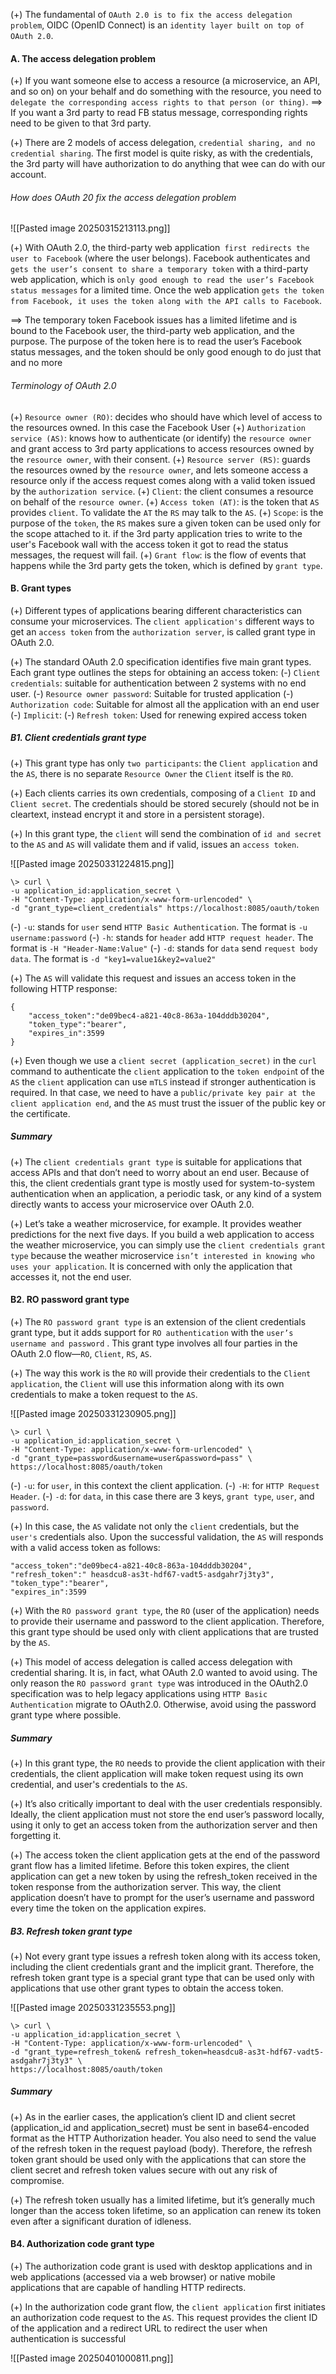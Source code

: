 (+) The fundamental of `OAuth 2.0 is to fix the access delegation problem`, OIDC (OpenID Connect) is an `identity layer built on top of OAuth 2.0`.

#### A. The access delegation problem
(+) If you want someone else to access a resource (a microservice, an API, and so on) on your behalf and do something with the resource, you need to `delegate the corresponding access rights to that person (or thing)`. 
==> If you want a 3rd party to read FB status message, corresponding rights need to be given to that 3rd party.

(+) There are 2 models of access delegation, `credential sharing, and no credential sharing`. The first model is quite risky, as with the credentials, the 3rd party will have authorization to do anything that wee can do with our account.

###### How does OAuth 20 fix the access delegation problem
![[Pasted image 20250315213113.png]]

(+) With OAuth 2.0, the third-party web application` first redirects the user to Facebook` (where the user belongs). Facebook authenticates and `gets the user’s consent to share a temporary token` with a third-party web application, which is `only good enough to read the user’s Facebook status messages` for a limited time. Once the web application `gets the token from Facebook, it uses the token along with the API calls to Facebook`.

==> The temporary token Facebook issues has a limited lifetime and is bound to the Facebook user, the third-party web application, and the purpose. The purpose of the token here is to read the user’s Facebook status messages, and the token should be only good enough to do just that and no more

###### Terminology of OAuth 2.0
(+) `Resource owner (RO)`: decides who should have which level of access to the resources owned.  In this case the Facebook User
(+) `Authorization service (AS)`: knows how to authenticate (or identify) the `resource owner` and grant access to 3rd party applications to access resources owned by the `resource owner`, with their consent.
(+) `Resource server (RS)`: guards the resources owned by the `resource owner`, and lets someone access a resource only if the access request comes along with a valid token issued by the `authorization service`.
(+) `Client`: the client consumes a resource on behalf of the `resource owner`.
(+) `Access token (AT)`: is the token that `AS` provides `client`. To validate the `AT` the `RS` may talk to the `AS`. 
(+) `Scope`: is the purpose of the `token`, the `RS` makes sure a given token can be used only for the scope attached to it. if the 3rd party application tries to write to the user's Facebook wall with the access token it got to read the status messages, the request will fail.
(+) `Grant flow`: is the flow of events that happens while the 3rd party gets the token, which is defined by `grant type`.

#### B. Grant types
(+) Different types of applications bearing different characteristics can consume your microservices. The `client application's` different ways to get an `access token` from the `authorization server`, is called grant type in OAuth 2.0.

(+) The standard OAuth 2.0 specification identifies five main grant types. Each grant type outlines the steps for obtaining an access token:
	(-) `Client credentials`: suitable for authentication between 2 systems with no end user.
	(-) `Resource owner password`: Suitable for trusted application 
	(-) `Authorization code`: Suitable for almost all the application with an end user
	(-) `Implicit`:
	(-) `Refresh token`: Used for renewing expired access token

##### B1. Client credentials grant type
(+) This grant type has only `two participants`: the `Client application` and the `AS`, there is no separate `Resource Owner` the `Client` itself is the `RO`. 

(+) Each clients carries its own credentials, composing of a `Client ID` and `Client secret`. The credentials should be stored securely (should not be in cleartext, instead encrypt it and store in a persistent storage).

(+) In this grant type, the `client` will send the combination of `id and secret` to the `AS` and `AS` will validate them and if valid, issues an `access token`.

![[Pasted image 20250331224815.png]]

```
\> curl \
-u application_id:application_secret \
-H "Content-Type: application/x-www-form-urlencoded" \
-d "grant_type=client_credentials" https://localhost:8085/oauth/token
```

  (-) `-u`: stands for `user` send `HTTP Basic Authentication`. The format is `-u username:password`
  (-) `-h`: stands for `header` add `HTTP request header`. The format is `-H "Header-Name:Value"`
  (-) `-d`: stands for `data` send `request body data`. The format is `-d "key1=value1&key2=value2"`

(+) The `AS` will validate this request and issues an access token in the following HTTP response:

```
{
	"access_token":"de09bec4-a821-40c8-863a-104dddb30204",
	"token_type":"bearer", 
	"expires_in":3599
}
```

(+) Even though we use a `client secret (application_secret)` in the `curl` command to authenticate the `client` application to the `token endpoin`t of the `AS` the `client` application can use `mTLS` instead if stronger authentication is required. In that case, we need to have a `public/private key pair at the client application end`, and the `AS` must trust the issuer of the public key or the certificate.

##### Summary
(+) The `client credentials grant type` is suitable for applications that access APIs and that don’t need to worry about an end user. Because of this, the client credentials grant type is mostly used for system-to-system authentication when an application, a periodic task, or any kind of a system directly wants to access your microservice over OAuth 2.0.

(+) Let’s take a weather microservice, for example. It provides weather predictions for the next five days. If you build a web application to access the weather microservice, you can simply use the `client credentials grant type` because the weather microservice `isn’t interested in knowing who uses your application`. It is concerned with only the application that accesses it, not the end user.


#### B2. RO password grant type
(+) The `RO password grant type` is an extension of the client credentials grant type, but it adds support for `RO authentication` with the `user’s username and password` . This grant type involves all four parties in the OAuth 2.0 flow—`RO`, `Client`, `RS`, `AS`.

(+) The way this work is the `RO` will provide their credentials to the `Client application`, the `Client` will use this information along with its own credentials to make a token request to the `AS`.

![[Pasted image 20250331230905.png]]

```
\> curl \
-u application_id:application_secret \
-H "Content-Type: application/x-www-form-urlencoded" \
-d "grant_type=password&username=user&password=pass" \ https://localhost:8085/oauth/token
```

  (-) `-u`: for `user`, in this context the client application.
  (-) `-H`: for `HTTP Request Header`.
  (-) `-d`: for `data`, in this case there are 3 keys, `grant type`, `user`, and `password`.

(+) In this case, the `AS` validate not only the `client` credentials, but the `user's` credentials also. Upon the successful validation, the `AS` will responds with a valid access token as follows:

```
"access_token":"de09bec4-a821-40c8-863a-104dddb30204", "refresh_token":" heasdcu8-as3t-hdf67-vadt5-asdgahr7j3ty3", "token_type":"bearer", 
"expires_in":3599
```

(+) With the `RO password grant type`, the `RO` (user of the application) needs to provide their username and password to the client application. Therefore, this grant type should be used only with client applications that are trusted by the `AS`.

(+) This model of access delegation is called access delegation with credential sharing. It is, in fact, what OAuth 2.0 wanted to avoid using. The only reason the `RO password grant type` was introduced in the OAuth2.0 specification was to help legacy applications using `HTTP Basic Authentication` migrate to OAuth2.0. Otherwise, avoid using the password grant type where possible.

##### Summary
(+) In this grant type, the `RO` needs to provide the client application with their credentials, the client application will make token request using its own credential, and user's credentials to the `AS`.

(+) It’s also critically important to deal with the user credentials responsibly. Ideally, the client application must not store the end user’s password locally, using it only to get an access token from the authorization server and then forgetting it. 

(+) The access token the client application gets at the end of the password grant flow has a limited lifetime. Before this token expires, the client application can get a new token by using the refresh_token received in the token response from the authorization server. This way, the client application doesn’t have to prompt for the user’s username and password every time the token on the application expires.

##### B3. Refresh token grant type
(+) Not every grant type issues a refresh token along with its access token, including the client credentials grant and the implicit grant. Therefore, the refresh token grant type is a special grant type that can be used only with applications that use other grant types to obtain the access token.

![[Pasted image 20250331235553.png]]

```
\> curl \
-u application_id:application_secret \
-H "Content-Type: application/x-www-form-urlencoded" \
-d "grant_type=refresh_token& refresh_token=heasdcu8-as3t-hdf67-vadt5-asdgahr7j3ty3" \ 
https://localhost:8085/oauth/token
```

##### Summary
(+) As in the earlier cases, the application’s client ID and client secret (application_id and application_secret) must be sent in base64-encoded format as the HTTP Authorization header. You also need to send the value of the refresh token in the request payload (body). Therefore, the refresh token grant should be used only with the applications that can store the client secret and refresh token values secure with out any risk of compromise.

(+) The refresh token usually has a limited lifetime, but it’s generally much longer than the access token lifetime, so an application can renew its token even after a significant duration of idleness.

#### B4. Authorization code grant type
(+) The authorization code grant is used with desktop applications and in web applications (accessed via a web browser) or native mobile applications that are capable of handling HTTP redirects.

(+) In the authorization code grant flow, the `client application` first initiates an authorization code request to the `AS`. This request provides the client ID of the application and a redirect URL to redirect the user when authentication is successful

![[Pasted image 20250401000811.png]] 